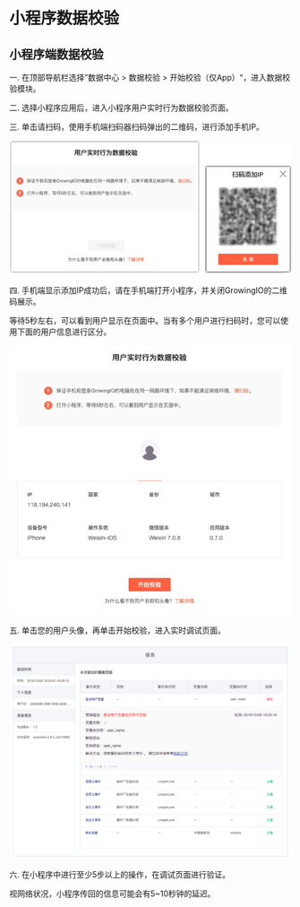 # 小程序数据校验

## 小程序端数据校验

一. 在顶部导航栏选择”数据中心 > 数据校验 > 开始校验（仅App）“，进入数据校验模块。

二. 选择小程序应用后，进入小程序用户实时行为数据校验页面。

三. 单击请扫码，使用手机端扫码器扫码弹出的二维码，进行添加手机IP。

![](<../../../.gitbook/assets/image (174).png>)

四. 手机端显示添加IP成功后，请在手机端打开小程序，并关闭GrowingIO的二维码展示。

等待5秒左右，可以看到用户显示在页面中。当有多个用户进行扫码时，您可以使用下面的用户信息进行区分。

![](<../../../.gitbook/assets/image (175).png>)

五. 单击您的用户头像，再单击开始校验，进入实时调试页面。

![](<../../../.gitbook/assets/image (173).png>)

六. 在小程序中进行至少5步以上的操作，在调试页面进行验证。

视网络状况，小程序传回的信息可能会有5\~10秒钟的延迟。
